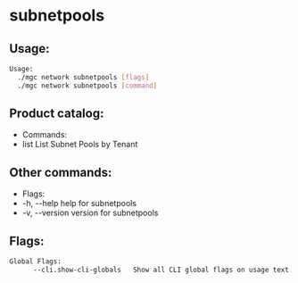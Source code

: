 # subnetpools

## Usage:
```bash
Usage:
  ./mgc network subnetpools [flags]
  ./mgc network subnetpools [command]
```

## Product catalog:
- Commands:
- list        List Subnet Pools by Tenant

## Other commands:
- Flags:
- -h, --help      help for subnetpools
- -v, --version   version for subnetpools

## Flags:
```bash
Global Flags:
      --cli.show-cli-globals   Show all CLI global flags on usage text
```

